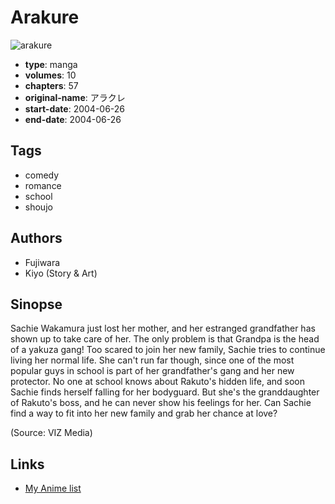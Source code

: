 # Arakure

![arakure](https://cdn.myanimelist.net/images/manga/3/175907.jpg)

-   **type**: manga
-   **volumes**: 10
-   **chapters**: 57
-   **original-name**: アラクレ
-   **start-date**: 2004-06-26
-   **end-date**: 2004-06-26

## Tags

-   comedy
-   romance
-   school
-   shoujo

## Authors

-   Fujiwara
-   Kiyo (Story & Art)

## Sinopse

Sachie Wakamura just lost her mother, and her estranged grandfather has shown up to take care of her. The only problem is that Grandpa is the head of a yakuza gang! Too scared to join her new family, Sachie tries to continue living her normal life. She can't run far though, since one of the most popular guys in school is part of her grandfather's gang and her new protector. No one at school knows about Rakuto's hidden life, and soon Sachie finds herself falling for her bodyguard. But she's the granddaughter of Rakuto's boss, and he can never show his feelings for her. Can Sachie find a way to fit into her new family and grab her chance at love?

(Source: VIZ Media)

## Links

-   [My Anime list](https://myanimelist.net/manga/2149/Arakure)
